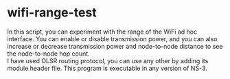 # wifi-range-test
In this script, you can experiment with the range of the WiFi ad hoc interface. You can enable or disable transmission power, and you can also increase or decrease transmission power and node-to-node distance to see the node-to-node hop count.   
I have used OLSR routing protocol, you can use any other by adding its module header file. 
This program is executable in any version of NS-3. 
